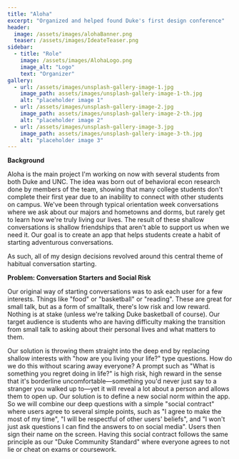 ```yaml
---
title: "Aloha"
excerpt: "Organized and helped found Duke's first design conference"
header:
  image: /assets/images/alohaBanner.png
  teaser: /assets/images/IdeateTeaser.png
sidebar:
  - title: "Role"
    image: /assets/images/AlohaLogo.png
    image_alt: "Logo"
    text: "Organizer"
gallery:
  - url: /assets/images/unsplash-gallery-image-1.jpg
    image_path: assets/images/unsplash-gallery-image-1-th.jpg
    alt: "placeholder image 1"
  - url: /assets/images/unsplash-gallery-image-2.jpg
    image_path: assets/images/unsplash-gallery-image-2-th.jpg
    alt: "placeholder image 2"
  - url: /assets/images/unsplash-gallery-image-3.jpg
    image_path: assets/images/unsplash-gallery-image-3-th.jpg
    alt: "placeholder image 3"
---
```


**Background**

Aloha is the main project I'm working on now with several students from both Duke and UNC. The idea was born out of behavioral econ research done by members of the team, showing that many college students don't complete their first year due to an inability to connect with other students on campus. We've been through typical orientation week conversations where we ask about our majors and hometowns and dorms, but rarely get to learn how we're truly living our lives. The result of these shallow conversations is shallow friendships that aren't able to support us when we need it. Our goal is to create an app that helps students create a habit of starting adventurous conversations. 

As such, all of my design decisions revolved around this central theme of habitual conversation starting.

**Problem: Conversation Starters and Social Risk**

Our original way of starting conversations was to ask each user for a few interests. Things like "food" or "basketball" or "reading". These are great for small talk, but as a form of smalltalk, there's low risk and low reward. Nothing is at stake (unless we're talking Duke basketball of course). Our target audience is students who are having difficulty making the transition from small talk to asking about their personal lives and what matters to them. 

Our solution is throwing them straight into the deep end by replacing shallow interests with "how are you living your life?" type questions. How do we do this without scaring away everyone? A prompt such as "What is something you regret doing in life?" is high risk, high reward in the sense that it's borderline uncomfortable—something you'd never just say to a stranger you walked up to—yet it will reveal a lot about a person and allows them to open up. Our solution is to define a new social norm within the app. So we will combine our deep questions with a simple "social contract" where users agree to several simple points, such as "I agree to make the most of my time", "I will be respectful of other users' beliefs", and "I won't just ask questions I can find the answers to on social media". Users then sign their name on the screen. Having this social contract follows the same principle as our "Duke Community Standard" where everyone agrees to not lie or cheat on exams or coursework. 
